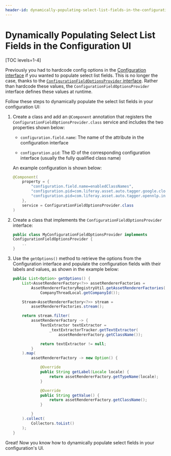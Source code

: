 ```yaml
---
header-id: dynamically-populating-select-list-fields-in-the-configuration-ui
---
```


# Dynamically Populating Select List Fields in the Configuration UI

[TOC levels=1-4]

Previously you had to hardcode config options in the [Configuration interface](/docs/7-2/frameworks/-/knowledge_base/f/creating-a-configuration-interface) 
if you wanted to populate select list fields. This is no longer the case, thanks 
to the [`ConfigurationFieldOptionsProvider` interface](@app-ref@/configuration-admin/latest/javadocs/com/liferay/configuration/admin/definition/ConfigurationFieldOptionsProvider.html). 
Rather than hardcode these values, the `ConfigurationFieldOptionsProvider` 
interface defines these values at runtime. 

Follow these steps to dynamically populate the select list fields in your 
configuration UI:

1.  Create a class and add an `@Component` annotation that registers the 
    `ConfigurationFieldOptionsProvider.class` service and includes the two 
    properties shown below:

    - `configuration.field.name`: The name of the attribute in the configuration 
      interface

    - `configuration.pid`: The ID of the corresponding configuration interface 
      (usually the fully qualified class name)

    An example configuration is shown below:

    ```java
    @Component(
    	property = {
    		"configuration.field.name=enabledClassNames",
    		"configuration.pid=com.liferay.asset.auto.tagger.google.cloud.natural.language.internal.configuration.GCloudNaturalLanguageAssetAutoTaggerCompanyConfiguration",
    		"configuration.pid=com.liferay.asset.auto.tagger.opennlp.internal.configuration.OpenNLPDocumentAssetAutoTaggerCompanyConfiguration"
    	},
    	service = ConfigurationFieldOptionsProvider.class
    )
    ```

2.  Create a class that implements the `ConfigurationFieldOptionsProvider` 
    interface:

    ```java    
    public class MyConfigurationFieldOptionsProvider implements 
    ConfigurationFieldOptionsProvider {
        ..
    }
    ```

3.  Use the `getOptions()` method to retrieve the options from the Configuration 
    interface and populate the configuration fields with their labels and 
    values, as shown in the example below:

    ```java    
    public List<Option> getOptions() {
    	List<AssetRendererFactory<?>> assetRendererFactories =
    		AssetRendererFactoryRegistryUtil.getAssetRendererFactories(
    			CompanyThreadLocal.getCompanyId());

    	Stream<AssetRendererFactory<?>> stream =
    		assetRendererFactories.stream();

    	return stream.filter(
    		assetRendererFactory -> {
    			TextExtractor textExtractor =
    				_textExtractorTracker.getTextExtractor(
    					assetRendererFactory.getClassName());

    			return textExtractor != null;
    		}
    	).map(
    		assetRendererFactory -> new Option() {

    			@Override
    			public String getLabel(Locale locale) {
    				return assetRendererFactory.getTypeName(locale);
    			}

    			@Override
    			public String getValue() {
    				return assetRendererFactory.getClassName();
    			}

    		}
    	).collect(
    		Collectors.toList()
    	);
    }
    ```
    
Great! Now you know how to dynamically populate select fields in your 
configuration's UI. 
